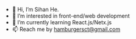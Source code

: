 - 👋 Hi, I’m Sihan He.
- 👀 I’m interested in front-end/web development
- 🌱 I’m currently learning React.js/Netx.js
- 📫 Reach me by hamburgersct@gmail.com

<!---
hamburgersct/hamburgersct is a ✨ special ✨ repository because its `README.md` (this file) appears on your GitHub profile.
You can click the Preview link to take a look at your changes.
--->
